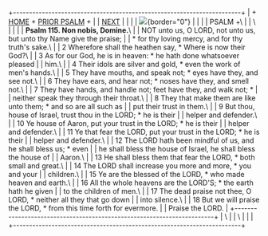 +-----------------------------------------------------------------------+
| \+ [HOME](../index.html) + [PRIOR PSALM](Ps114.html) +                |
| [NEXT](Ps116.html)                                                    |
|                                                                       |
| ![](http://stats.superstats.com/b/ss/DAVIDMCMANNES/1){border="0"}     |
|                                                                       |
| PSALM +\                                                              |
| \                                                                     |
|                                                                       |
| **Psalm 115. Non nobis, Domine.**\                                    |
| NOT unto us, O LORD, not unto us, but unto thy Name give the praise;  |
| \* for thy loving mercy, and for thy truth\'s sake.\                  |
| 2 Wherefore shall the heathen say, \* Where is now their God?\        |
| 3 As for our God, he is in heaven: \* he hath done whatsoever pleased |
| him.\                                                                 |
| 4 Their idols are silver and gold, \* even the work of men\'s hands.\ |
| 5 They have mouths, and speak not; \* eyes have they, and see not.\   |
| 6 They have ears, and hear not; \* noses have they, and smell not.\   |
| 7 They have hands, and handle not; feet have they, and walk not; \*   |
| neither speak they through their throat.\                             |
| 8 They that make them are like unto them; \* and so are all such as   |
| put their trust in them.\                                             |
| 9 But thou, house of Israel, trust thou in the LORD; \* he is their   |
| helper and defender.\                                                 |
| 10 Ye house of Aaron, put your trust in the LORD; \* he is their      |
| helper and defender.\                                                 |
| 11 Ye that fear the LORD, put your trust in the LORD; \* he is their  |
| helper and defender.\                                                 |
| 12 The LORD hath been mindful of us, and he shall bless us; \* even   |
| he shall bless the house of Israel, he shall bless the house of       |
| Aaron.\                                                               |
| 13 He shall bless them that fear the LORD, \* both small and great.\  |
| 14 The LORD shall increase you more and more, \* you and your         |
| children.\                                                            |
| 15 Ye are the blessed of the LORD, \* who made heaven and earth.\     |
| 16 All the whole heavens are the LORD\'S; \* the earth hath he given  |
| to the children of men.\                                              |
| 17 The dead praise not thee, O LORD, \* neither all they that go down |
| into silence.\                                                        |
| 18 But we will praise the LORD, \* from this time forth for evermore. |
| Praise the LORD.                                                      |
+-----------------------------------------------------------------------+
| \                                                                     |
| \                                                                     |
| [](http://www.episcopalnet.org/DBS/DOR.html)                          |
+-----------------------------------------------------------------------+
